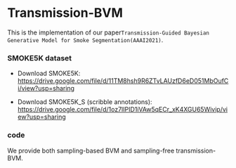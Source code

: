 # Transmission-BVM

This is the implementation of our paper`Transmission-Guided Bayesian Generative Model for Smoke Segmentation(AAAI2021)`.


### SMOKE5K dataset 

- Download SMOKE5K: https://drive.google.com/file/d/11TM8hsh9R6ZTvLAUzfD6eD051MbOufCi/view?usp=sharing

- Download SMOKE5K_S (scribble annotations): https://drive.google.com/file/d/1oz7lIPID1iVAw5qECr_xK4XGU65Wivip/view?usp=sharing

### code

We provide both sampling-based BVM and sampling-free transmission-BVM.




